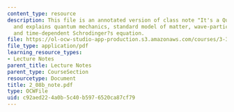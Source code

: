 ```yaml
---
content_type: resource
description: This file is an annotated version of class note "It's a Quantum World"
  and explains quantum mechanics, standard model of matter, wave-particle duality,
  and time-dependent Schrodinger?s equation.
file: https://ol-ocw-studio-app-production.s3.amazonaws.com/courses/3-320-atomistic-computer-modeling-of-materials-sma-5107-spring-2005/c92aed224a0b5c40b5976520ca87cf79_2_08b_note.pdf
file_type: application/pdf
learning_resource_types:
- Lecture Notes
parent_title: Lecture Notes
parent_type: CourseSection
resourcetype: Document
title: 2_08b_note.pdf
type: OCWFile
uid: c92aed22-4a0b-5c40-b597-6520ca87cf79
---
```

